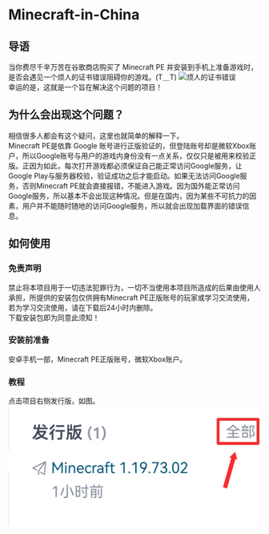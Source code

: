 # Minecraft-in-China
## 导语
当你费尽千辛万苦在谷歌商店购买了 Minecraft PE 并安装到手机上准备游戏时，是否会遇见一个烦人的证书错误阻碍你的游戏。(T＿T)
![烦人的证书错误](https://nboater.oss-cn-beijing.aliyuncs.com/BypassMCPE/license_error.webp) <br>
幸运的是，这就是一个旨在解决这个问题的项目！
<br>
## 为什么会出现这个问题？
相信很多人都会有这个疑问，这里也就简单的解释一下。<br>
Minecraft PE是依靠 Google 账号进行正版验证的，但登陆账号却是微软Xbox账户，所以Google账号与用户的游戏内身份没有一点关系，仅仅只是被用来校验正版。正因为如此，每次打开游戏都必须保证自己能正常访问Google服务，让Google Play与服务器校验，验证成功之后才能启动。如果无法访问Google服务，否则Minecraft PE就会直接报错，不能进入游戏。因为国外能正常访问Google服务，所以基本不会出现这种情况。但是在国内，因为某些不可抗力的因素，用户并不能随时随地的访问Google服务，所以就会出现加载界面的错误信息。
<br>
## 如何使用
### 免责声明
禁止将本项目用于一切违法犯罪行为，一切不当使用本项目所造成的后果由使用人承担，所提供的安装包仅供拥有Minecraft PE正版账号的玩家或学习交流使用，若为学习交流使用，请在下载后24小时内删除。<br>
下载安装包即为同意此须知！<br>
### 安装前准备
安卓手机一部，Minecraft PE正版账号，微软Xbox账户。
### 教程
点击项目右侧发行版，如图。
![教程图片1](README_images/Screenshot_20240404_115513_edit_30388433869320.jpg)
